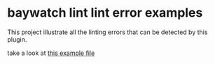 # baywatch lint lint error examples

This project illustrate all the linting errors that can be detected by this plugin.

take a look at [this example file](lib/baywatch_lint_example.dart)

